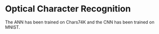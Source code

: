 # Optical Character Recognition
The ANN has been trained on Chars74K and the CNN has been trained on MNIST.
